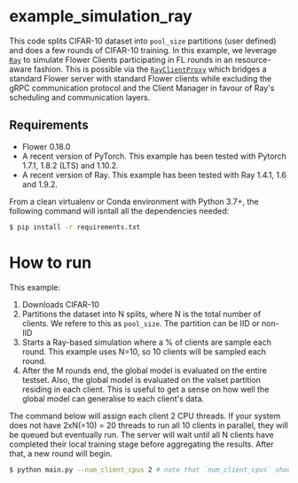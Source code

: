 # example_simulation_ray

This code splits CIFAR-10 dataset into `pool_size` partitions (user defined) and does a few rounds of CIFAR-10 training. In this example, we leverage [`Ray`](https://docs.ray.io/en/latest/index.html) to simulate Flower Clients participating in FL rounds in an resource-aware fashion. This is possible via the [`RayClientProxy`](https://github.com/adap/flower/blob/main/src/py/flwr/simulation/ray_transport/ray_client_proxy.py) which bridges a standard Flower server with standard Flower clients while excluding the gRPC communication protocol and the Client Manager in favour of Ray's scheduling and communication layers.

## Requirements

- Flower 0.18.0
- A recent version of PyTorch. This example has been tested with Pytorch 1.7.1, 1.8.2 (LTS) and 1.10.2.
- A recent version of Ray. This example has been tested with Ray 1.4.1, 1.6 and 1.9.2.

From a clean virtualenv or Conda environment with Python 3.7+, the following command will isntall all the dependencies needed:

```bash
$ pip install -r requirements.txt
```

# How to run

This example:

1. Downloads CIFAR-10
2. Partitions the dataset into N splits, where N is the total number of
   clients. We refere to this as `pool_size`. The partition can be IID or non-IID
3. Starts a Ray-based simulation where a % of clients are sample each round.
   This example uses N=10, so 10 clients will be sampled each round.
4. After the M rounds end, the global model is evaluated on the entire testset.
   Also, the global model is evaluated on the valset partition residing in each
   client. This is useful to get a sense on how well the global model can generalise
   to each client's data.

The command below will assign each client 2 CPU threads. If your system does not have 2xN(=10) = 20 threads to run all 10 clients in parallel, they will be queued but eventually run. The server will wait until all N clients have completed their local training stage before aggregating the results. After that, a new round will begin.

```bash
$ python main.py --num_client_cpus 2 # note that `num_client_cpus` should be <= the number of threads in your system.
```
